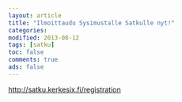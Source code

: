 ```yaml
--- 
layout: article 
title: "Ilmoittaudu Sysimustalle Satkulle nyt!" 
categories: 
modified: 2013-08-12 
tags: [satku]
toc: false 
comments: true 
ads: false 
--- 
```


<http://satku.kerkesix.fi/registration>

